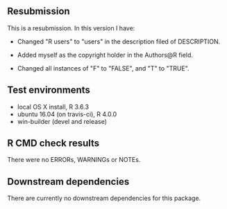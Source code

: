 ## Resubmission
This is a resubmission. In this version I have:

* Changed "R users" to "users" in the description filed of DESCRIPTION.

* Added myself as the copyright holder in the Authors@R field.

* Changed all instances of "F" to "FALSE", and "T" to "TRUE".

## Test environments
* local OS X install, R 3.6.3
* ubuntu 16.04 (on travis-ci), R 4.0.0
* win-builder (devel and release)

## R CMD check results
There were no ERRORs, WARNINGs or NOTEs.

## Downstream dependencies
There are currently no downstream dependencies for this package.